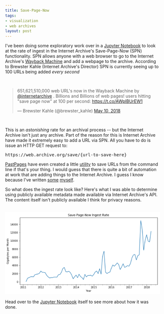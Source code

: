 ```yaml
---
title: Save-Page-Now
tags:
- visualization
- web archives
layout: post
---
```


I've been doing some exploratory work over in a [Jupyter Notebook] to look at
the rate of ingest in the Internet Archive's Save-Page-Now (SPN) functionality.
SPN allows anyone with a web browser to go to the Internet Archive's [Wayback
Machine] and add a webpage to the archive. According to Brewster Kahle (Internet
Archive's Director) SPN is currently seeing up to 100 URLs being added *every
second*

<br>
<blockquote class="twitter-tweet" data-lang="en"><p lang="en" dir="ltr">651,621,510,000 web URL&#39;s now in the Wayback Machine by <a href="https://twitter.com/internetarchive?ref_src=twsrc%5Etfw">@internetarchive</a> .   Billions and Billions of web pages!  users hitting &quot;save page now&quot; at 100 per second:  <a href="https://t.co/AWpIBUrEW1">https://t.co/AWpIBUrEW1</a></p>&mdash; Brewster Kahle (@brewster_kahle) <a href="https://twitter.com/brewster_kahle/status/994380510011928578?ref_src=twsrc%5Etfw">May 10, 2018</a></blockquote>
<script async src="https://platform.twitter.com/widgets.js" charset="utf-8"></script>
<br>

This is an *astonishing* rate for an archival process -- but the Internet
Archive isn't just any archive. Part of the reason for this is Internet Archive
have made it extremely easy to add a URL via SPN. All you have to do is issue an
HTTP GET request to:

<pre>
https://web.archive.org/save/{url-to-save-here}
</pre>

[PastPages] have even created a little [utility] to save URLs from
the command line if that's your thing. I would guess that there is quite a bit
of automation at work that are adding things to the Internet Archive.
I guess I know because I've written [some] [myself].

So what does the ingest rate look like? Here's what I was able to determine
using publicly available metadata made available via Internet Archive's API. The
content itself isn't publicly available I think for privacy reasons.

<br>
<img class="img-responsive" src="/images/spn.png">
<br>

Head over to the [Jupyter Notebook] itself to see more about how it was done.

[utility]: https://github.com/pastpages/savepagenow

[Wayback Machine]: https://web.archive.org/

[Jupyter Notebook]: https://github.com/edsu/spn/blob/master/Sizes.ipynb

[PastPages]: http://www.pastpages.org/

[some]: https://github.com/docnow/diffengine

[myself]: https://github.com/docnow/docnow
